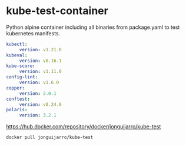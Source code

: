 # kube-test-container

Python alpine container including all binaries from package.yaml to test kubernetes manifests.

```yaml
kubectl:
     version: v1.21.0
kubeval:
     version: v0.16.1
kube-score:
     version: v1.11.0
config-lint:
     version: v1.6.0
copper:
     version: 2.0.1
conftest:
     version: v0.24.0
polaris:
     version: 3.2.1
```

https://hub.docker.com/repository/docker/jonguijarro/kube-test

```bash
docker pull jonguijarro/kube-test
```
